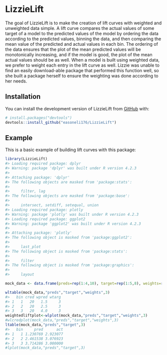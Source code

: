 
<!-- README.md is generated from README.Rmd. Please edit that file -->

# LizzieLift

<!-- badges: start -->
<!-- badges: end -->

The goal of LizzieLift is to make the creation of lift curves with
weighted and unweighted data simple. A lift curve compares the actual
values of some target of a model to the predicted values of the model by
ordering the data according to the predicted values, binning the data,
and then comparing the mean value of the predicted and actual values in
each bin. The ordering of the data ensures that the plot of the mean
predicted values will be monotonically increasing, and if the model is
good, the plot of the mean actual values should be as well. When a model
is built using weighted data, we prefer to weight each entry in the lift
curve as well. Lizzie was unable to find an easily download-able package
that performed this function well, so she built a package herself to
ensure the weighting was done according to her needs.

## Installation

You can install the development version of LizzieLift from
[GitHub](https://github.com/) with:

``` r
# install.packages("devtools")
devtools::install_github("easoneli176/LizzieLift")
```

## Example

This is a basic example of building lift curves with this package:

``` r
library(LizzieLift)
#> Loading required package: dplyr
#> Warning: package 'dplyr' was built under R version 4.2.3
#> 
#> Attaching package: 'dplyr'
#> The following objects are masked from 'package:stats':
#> 
#>     filter, lag
#> The following objects are masked from 'package:base':
#> 
#>     intersect, setdiff, setequal, union
#> Loading required package: plotly
#> Warning: package 'plotly' was built under R version 4.2.3
#> Loading required package: ggplot2
#> Warning: package 'ggplot2' was built under R version 4.2.3
#> 
#> Attaching package: 'plotly'
#> The following object is masked from 'package:ggplot2':
#> 
#>     last_plot
#> The following object is masked from 'package:stats':
#> 
#>     filter
#> The following object is masked from 'package:graphics':
#> 
#>     layout

mock_data <- data.frame(preds=rep(1:4,10), target=rep(1:5,8), weights=rep(1:2,20))

wltable(mock_data,"preds","target","weights",3)
#>   bin cred wpred wtarg
#> 1   1   20   1.5     3
#> 2   2   20   2.5     3
#> 3   3   20   4.0     3
weightedliftplot<-wlplot(mock_data,"preds","target","weights",3)
#wlcredplot(mock_data,"preds","target","weights",3)
ltable(mock_data,"preds","target",3)
#>   bin     pred      act
#> 1   1 1.230769 2.923077
#> 2   2 2.461538 3.076923
#> 3   3 3.714286 3.000000
#lplot(mock_data,"preds","target",3)
```

<iframe src="C:/Users/eason/Desktop/Blog/LizzieLift/index.html" width="100%" height="600" scrolling="no" seamless="seamless" frameBorder="0"></iframe>
